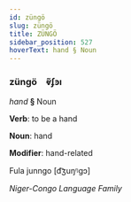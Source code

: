 ```yaml
---
id: züngö
slug: züngö
title: ZÜNGÖ
sidebar_position: 527
hoverText: hand § Noun
---
```


### züngö&emsp;<span kind="abugida">ⱴ̃ʄꜿı</span>

*hand* **§** Noun

**Verb**: to be a hand

**Noun**: hand

**Modifier**: hand-related

Fula junngo [d͡ʒuŋᵑɡɔ]

*Niger-Congo Language Family*